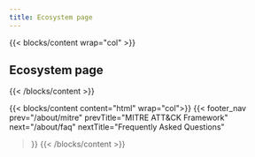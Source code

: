 ```yaml
---
title: Ecosystem page
---
```


{{< blocks/content wrap="col" >}}
## Ecosystem page
{{< /blocks/content >}}

{{< blocks/content content="html" wrap="col">}}
{{< footer_nav 
  prev="/about/mitre"
  prevTitle="MITRE ATT&CK Framework"
  next="/about/faq" 
  nextTitle="Frequently Asked Questions" 
>}}
{{< /blocks/content >}}